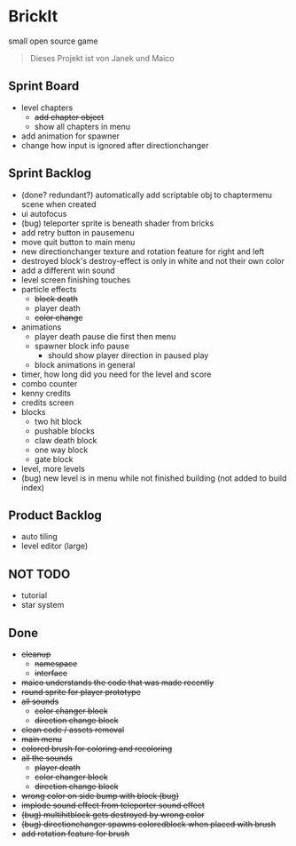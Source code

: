 # BrickIt
small open source game

> Dieses Projekt ist von
> Janek und Maico


## Sprint Board
- level chapters
	- ~~add chapter object~~
	- show all chapters in menu
- add animation for spawner
- change how input is ignored after directionchanger

## Sprint Backlog
- (done? redundant?) automatically add scriptable obj to chaptermenu scene when created
- ui autofocus
- (bug) teleporter sprite is beneath shader from bricks
- add retry button in pausemenu
- move quit button to main menu
- new directionchanger texture and rotation feature for right and left
- destroyed block's destroy-effect is only in white and not their own color
- add a different win sound
- level screen finishing touches
- particle effects
	- ~~block death~~
	- player death
	- ~~color change~~
- animations
	- player death pause
	  die first then menu
	- spawner block info pause
		- should show player direction
		  in paused play
    - block animations in general
- timer, how long did you need for the level and score
- combo counter
- kenny credits
- credits screen
- blocks
	- two hit block
	- pushable blocks
	- claw death block
	- one way block
	- gate block
- level, more levels
- (bug) new level is in menu while not finished building (not added to build index)

## Product Backlog
- auto tiling
- level editor (large)

## NOT TODO
- tutorial
- star system


## Done
- ~~cleanup~~
	- ~~namespace~~
	- ~~interface~~
- ~~maico understands the code that was made recently~~
- ~~round sprite for player prototype~~
- ~~all sounds~~
	- ~~color changer block~~
	- ~~direction change block~~
- ~~clean code / assets removal~~
- ~~main menu~~
- ~~colored brush for coloring and recoloring~~
- ~~all the sounds~~
	- ~~player death~~
	- ~~color changer block~~
	- ~~direction change block~~
- ~~wrong color on side bump with block (bug)~~
- ~~implode sound effect from teleporter sound effect~~
- ~~(bug) multihitblock gets destroyed by wrong color~~
- ~~(bug) directionchanger spawns coloredblock when placed with brush~~
- ~~add rotation feature for brush~~

